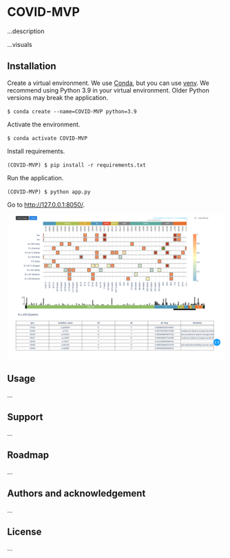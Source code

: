 # COVID-MVP

...description

...visuals

## Installation

Create a virtual environment. We use [Conda][0], but you can use [venv][1]. We
recommend using Python 3.9 in your virtual environment. Older Python versions
may break the application.

[0]: https://docs.conda.io/en/latest/
[1]: https://docs.python.org/3/library/venv.html

`$ conda create --name=COVID-MVP python=3.9`

Activate the environment.

`$ conda activate COVID-MVP`

Install requirements.

`(COVID-MVP) $ pip install -r requirements.txt`

Run the application.

`(COVID-MVP) $ python app.py`

Go to http://127.0.0.1:8050/.

![2]

[2]: screenshots/app_interface.png

## Usage

...

## Support

...

## Roadmap

...

## Authors and acknowledgement

...

## License

...
